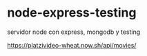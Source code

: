 # node-express-testing
servidor node con express, mongodb y testing

https://platzivideo-wheat.now.sh/api/movies/

